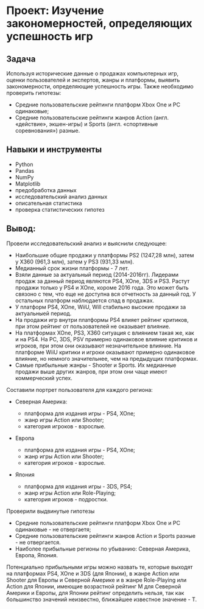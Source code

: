 # Проект: Изучение закономерностей, определяющих успешность игр

## Задача

Используя исторические данные о продажах компьютерных игр, оценки пользователей и экспертов, жанры и платформы, выявить закономерности, определяющие успешность игры. Также необходимо проверить гипотезы:

- Средние пользовательские рейтинги платформ Xbox One и PC одинаковые;
- Средние пользовательские рейтинги жанров Action (англ. «действие», экшен-игры) и Sports (англ. «спортивные соревнования») разные.

## Навыки и инструменты

- Python
- Pandas
- NumPy
- Matplotlib
- предобработка данных
- исследовательский анализ данных
- описательная статистика
- проверка статистических гипотез

## Вывод:

Провели исследовательский анализ и выяснили следующее:

- Наибольшие общие продажи у платформы PS2 (1247,28 млн), затем у X360 (961,3 млн), затем у PS3 (931,33 млн).
- Медианный срок жизни платформы - 7 лет.
- Взяли данные за актуальный период (2014-2016гг). Лидерами продаж за данный период являются PS4, XOne, 3DS и PS3. Растут продажи только у PS4 и XOne, короме 2016 года. Это может быть связоно с тем, что еще не доступна вся отчетность за данный год. У остальных платформ наблюдается спад в продажах.
- У платформ PS4, XOne, WiiU, Will стабильно высокие продажи за актуальныей период.
- На продажи игр внутри платформы PS4 влияет рейтинг критиков, при этом рейтинг от пользователей не оказывает влияние.
- На платформах XOne, PS3, X360 ситуация с влиянием такая же, как и на PS4. На PC, 3DS, PSV примерно одинаковое влияние критиков и игроков, при этом они оказывают незначительное влияние. На платформе WiiU критики и игроки оказывают примерно одинаковое влияние, но немного значительнее, чем на предыдущих платформах.
- Самые прибыльные жанры - Shooter и Sports. Их медианные продажи выше других жанров, при этом они чаще имеют коммерческий успех.
  
Составили портрет пользователя для каждого региона:

- Северная Америка:

    - платформа для издания игры - PS4, XOne;
    - жанр игры Action или Shooter;
    - категория игроков - взрослые.
    
- Европа

    - платформа для издания игры - PS4, XOne;
    - жанр игры Action или Shooter;
    - категория игроков - взрослые.
    
- Япония

    - платформа для издания игры - 3DS, PS4;
    - жанр игры Action или Role-Playing;
    - категория игроков - подростки.
    
Проверили выдвинутые гипотезы

- Средние пользовательские рейтинги платформ Xbox One и PC одинаковые - не отвергаетя;
- Средние пользовательские рейтинги жанров Action и Sports разные - не отвергается.
- Наиболее прибыльные регионы по убыванию: Северная Америка, Европа, Япония.

Потенциально прибыльными игры можно назвать те, которые выходят на платформах PS4, XOne и 3DS (для Японии), в жанре Action или Shooter для Европы и Северной Америке и в жанре Role-Playing или Action для Японии, имеющие возрастной рейтинг M для Северной Америки и Европы, для Японии рейтинг определить нельзя, так как большинство значений неизвестно, ближайшее известное значение - T.
